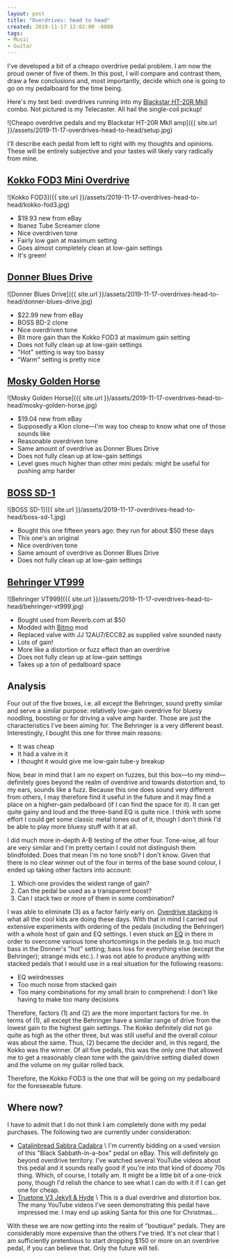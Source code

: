 ```yaml
---
layout: post
title: "Overdrives: head to head"
created: 2019-11-17 12:02:00 -0800
tags:
- Music
- Guitar
---
```

I've developed a bit of a cheapo overdrive pedal problem. I am now the proud owner of five of them. In this post, I will compare and contrast them, draw a few conclusions and, most importantly, decide which one is going to go on my pedalboard for the time being.

Here's my test bed: overdrives running into my [Blackstar HT-20R MkII][ht-20r-mkii] combo. Not pictured is my Telecaster. All hail the single-coil pickup!

![Cheapo overdrive pedals and my Blackstar HT-20R MkII amp]({{ site.url }}/assets/2019-11-17-overdrives-head-to-head/setup.jpg)

I'll describe each pedal from left to right with my thoughts and opinions. These will be entirely subjective and your tastes will likely vary radically from mine.

## [Kokko FOD3 Mini Overdrive][kokko-fod3]

![Kokko FOD3]({{ site.url }}/assets/2019-11-17-overdrives-head-to-head/kokko-fod3.jpg)

* $19.93 new from eBay
* Ibanez Tube Screamer clone
* Nice overdriven tone
* Fairly low gain at maximum setting
* Goes almost completely clean at low-gain settings
* It's green!

## [Donner Blues Drive][donner-blues-drive]

![Donner Blues Drive]({{ site.url }}/assets/2019-11-17-overdrives-head-to-head/donner-blues-drive.jpg)

* $22.99 new from eBay
* BOSS BD-2 clone
* Nice overdriven tone
* Bit more gain than the Kokko FOD3 at maximum gain setting
* Does not fully clean up at low-gain settings
* "Hot" setting is way too bassy
* "Warm" setting is pretty nice

## [Mosky Golden Horse][mosky-golden-horse]

![Mosky Golden Horse]({{ site.url }}/assets/2019-11-17-overdrives-head-to-head/mosky-golden-horse.jpg)

* $19.04 new from eBay
* Supposedly a Klon clone&mdash;I'm way too cheap to know what one of those sounds like
* Reasonable overdriven tone
* Same amount of overdrive as Donner Blues Drive
* Does not fully clean up at low-gain settings
* Level goes much higher than other mini pedals: might be useful for pushing amp harder

## [BOSS SD-1][boss-sd-1]

![BOSS SD-1]({{ site.url }}/assets/2019-11-17-overdrives-head-to-head/boss-sd-1.jpg)

* Bought this one fifteen years ago: they run for about $50 these days
* This one's an original
* Nice overdriven tone
* Same amount of overdrive as Donner Blues Drive
* Does not fully clean up at low-gain settings

## [Behringer VT999][behringer-vt999]

![Behringer VT999]({{ site.url }}/assets/2019-11-17-overdrives-head-to-head/behringer-vt999.jpg)

* Bought used from Reverb.com at $50
* Modded with [Bitmo][bitmo] mod
* Replaced valve with JJ 12AU7/ECC82 as supplied valve sounded nasty
* Lots of gain!
* More like a distortion or fuzz effect than an overdrive
* Does not fully clean up at low-gain settings
* Takes up a ton of pedalboard space

## Analysis

Four out of the five boxes, i.e. all except the Behringer, sound pretty similar and serve a similar purpose: relatively low-gain overdrive for bluesy noodling, boosting or for driving a valve amp harder. Those are just the characteristics I've been aiming for. The Behringer is a very different beast. Interestingly, I bought this one for three main reasons:

* It was cheap
* It had a valve in it
* I thought it would give me low-gain tube-y breakup

Now, bear in mind that I am no expert on fuzzes, but this box&mdash;to my mind&mdash;definitely goes beyond the realm of overdrive and towards distortion and, to my ears, sounds like a fuzz. Because this one does sound very different from others, I may therefore find it useful in the future and it may find a place on a higher-gain pedalboard (if I can find the space for it). It can get quite gainy and loud and the three-band EQ is quite nice. I think with some effort I could get some classic metal tones out of it, though I don't think I'd be able to play more bluesy stuff with it at all.

I did much more in-depth A-B testing of the other four. Tone-wise, all four are very similar and I'm pretty certain I could not distinguish them blindfolded. Does that mean I'm no tone snob? I don't know. Given that there is no clear winner out of the four in terms of the base sound colour, I ended up taking other factors into account:

1. Which one provides the widest range of gain?
2. Can the pedal be used as a transparent boost?
3. Can I stack two or more of them in some combination?

I was able to eliminate (3) as a factor fairly early on. [Overdrive stacking][sweetwater-stacking] is what all the cool kids are doing these days. With that in mind I carried out extensive experiments with ordering of the pedals (including the Behringer) with a whole host of gain and EQ settings. I even stuck an [EQ][behringer-eq700] in there in order to overcome various tone shortcomings in the pedals (e.g. too much bass in the Donner's "hot" setting; bass loss for everything else (except the Behringer); strange mids etc.). I was not able to produce anything with stacked pedals that I would use in a real situation for the following reasons:

* EQ weirdnesses
* Too much noise from stacked gain
* Too many combinations for my small brain to comprehend: I don't like having to make too many decisions

Therefore, factors (1) and (2) are the more important factors for me. In terms of (1), all except the Behringer have a similar range of drive from the lowest gain to the highest gain settings. The Kokko definitely did not go quite as high as the other three, but was still useful and the overall colour was about the same. Thus, (2) became the decider and, in this regard, the Kokko was the winner. Of all five pedals, this was the only one that allowed me to get a reasonably clean tone with the gain/drive setting dialled down and the volume on my guitar rolled back.

Therefore, the Kokko FOD3 is the one that will be going on my pedalboard for the foreseeable future.

## Where now?

I have to admit that I do not think I am completely done with my pedal purchases. The following two are currently under consideration:

* [Catalinbread Sabbra Cadabra][sabbra-cadabra] \\
I'm currently bidding on a used version of this "Black Sabbath-in-a-box" pedal on eBay. This will definitely go beyond overdrive territory. I've watched several YouTube videos about this pedal and it sounds really good if you're into that kind of doomy 70s thing. Which, of course, I totally am. It might be a little bit of a one-trick pony, though I'd relish the chance to see what I can do with it if I can get one for cheap.
* [Truetone V3 Jekyll & Hyde][jekyll-and-hyde] \\
This is a dual overdrive and distortion box. The many YouTube videos I've seen demonstrating this pedal have impressed me. I may end up asking Santa for this one for Christmas...

With these we are now getting into the realm of "boutique" pedals. They are considerably more expensive than the others I've tried. It's not clear that I am sufficiently pretentious to start dropping $150 or more on an overdrive pedal, if you can believe that. Only the future will tell.

[behringer-eq700]: https://www.behringer.com/Categories/Behringer/Guitar/Stompboxes/EQ700/p/P0350#googtrans(en|en)
[behringer-vt999]: https://www.behringer.com/Categories/Behringer/Guitar/Stompboxes/VT999/p/P0519#googtrans(en|en)
[bitmo]: http://www.bitmomusic.com/
[boss-sd-1]: https://www.boss.info/us/products/sd-1/
[donner-blues-drive]: https://www.donnerdeal.com/products/donner-blues-drive-overdrive-guitar-effect-pedal-true-bypass
[jekyll-and-hyde]: https://truetone.com/v3-jekyll-hyde/
[mosky-golden-horse]: https://www.moskyaudio.com/product/product-22-912.html
[ht-20r-mkii]: https://www.blackstaramps.com/uk/ranges/ht-20r-mkii
[kokko-fod3]: http://www.iflanger.com/products_detail/productId=105.html
[sabbra-cadabra]: https://www.catalinbread.com/index.php?category=all&product=sabbra-cadabra
[sweetwater-stacking]: https://www.sweetwater.com/insync/5-tips-stacking-distortion-pedals/
